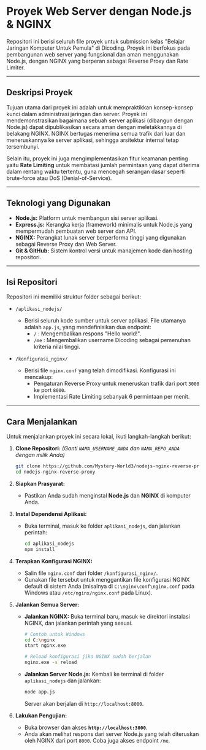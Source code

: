 # Proyek Web Server dengan Node.js & NGINX

Repositori ini berisi seluruh file proyek untuk submission kelas "Belajar Jaringan Komputer Untuk Pemula" di Dicoding. Proyek ini berfokus pada pembangunan web server yang fungsional dan aman menggunakan Node.js, dengan NGINX yang berperan sebagai Reverse Proxy dan Rate Limiter.

---

## Deskripsi Proyek

Tujuan utama dari proyek ini adalah untuk mempraktikkan konsep-konsep kunci dalam administrasi jaringan dan server. Proyek ini mendemonstrasikan bagaimana sebuah server aplikasi (dibangun dengan Node.js) dapat dipublikasikan secara aman dengan meletakkannya di belakang NGINX. NGINX bertugas menerima semua trafik dari luar dan meneruskannya ke server aplikasi, sehingga arsitektur internal tetap tersembunyi.

Selain itu, proyek ini juga mengimplementasikan fitur keamanan penting yaitu **Rate Limiting** untuk membatasi jumlah permintaan yang dapat diterima dalam rentang waktu tertentu, guna mencegah serangan dasar seperti brute-force atau DoS (Denial-of-Service).

---

## Teknologi yang Digunakan

-   **Node.js:** Platform untuk membangun sisi server aplikasi.
-   **Express.js:** Kerangka kerja (framework) minimalis untuk Node.js yang mempermudah pembuatan web server dan API.
-   **NGINX:** Perangkat lunak server berperforma tinggi yang digunakan sebagai Reverse Proxy dan Web Server.
-   **Git & GitHub:** Sistem kontrol versi untuk manajemen kode dan hosting repositori.

---

## Isi Repositori

Repositori ini memiliki struktur folder sebagai berikut:

-   `/aplikasi_nodejs/`
    -   Berisi seluruh kode sumber untuk server aplikasi. File utamanya adalah `app.js`, yang mendefinisikan dua endpoint:
        -   `/` : Mengembalikan respons "Hello world!".
        -   `/me` : Mengembalikan username Dicoding sebagai pemenuhan kriteria nilai tinggi.

-   `/konfigurasi_nginx/`
    -   Berisi file `nginx.conf` yang telah dimodifikasi. Konfigurasi ini mencakup:
        -   Pengaturan Reverse Proxy untuk meneruskan trafik dari port `3000` ke port `8000`.
        -   Implementasi Rate Limiting sebanyak 6 permintaan per menit.

---

## Cara Menjalankan

Untuk menjalankan proyek ini secara lokal, ikuti langkah-langkah berikut:

1.  **Clone Repositori:**
    *(Ganti `NAMA_USERNAME_ANDA` dan `NAMA_REPO_ANDA` dengan milik Anda)*
    ```bash
    git clone https://github.com/Mystery-World3/nodejs-nginx-reverse-proxy.git
    cd nodejs-nginx-reverse-proxy
    ```

2.  **Siapkan Prasyarat:**
    -   Pastikan Anda sudah menginstal **Node.js** dan **NGINX** di komputer Anda.

3.  **Instal Dependensi Aplikasi:**
    -   Buka terminal, masuk ke folder `aplikasi_nodejs`, dan jalankan perintah:
        ```bash
        cd aplikasi_nodejs
        npm install
        ```

4.  **Terapkan Konfigurasi NGINX:**
    -   Salin file `nginx.conf` dari folder `/konfigurasi_nginx/`.
    -   Gunakan file tersebut untuk menggantikan file konfigurasi NGINX default di sistem Anda (misalnya di `C:\nginx\conf\nginx.conf` pada Windows atau `/etc/nginx/nginx.conf` pada Linux).

5.  **Jalankan Semua Server:**
    -   **Jalankan NGINX:** Buka terminal baru, masuk ke direktori instalasi NGINX, dan jalankan perintah yang sesuai.
        ```bash
        # Contoh untuk Windows
        cd C:\nginx
        start nginx.exe
        
        # Reload konfigurasi jika NGINX sudah berjalan
        nginx.exe -s reload 
        ```
    -   **Jalankan Server Node.js:** Kembali ke terminal di folder `aplikasi_nodejs` dan jalankan:
        ```bash
        node app.js
        ```
        Server akan berjalan di `http://localhost:8000`.

6.  **Lakukan Pengujian:**
    -   Buka browser dan akses **`http://localhost:3000`**. 
    -   Anda akan melihat respons dari server Node.js yang telah diteruskan oleh NGINX dari port `8000`. Coba juga akses endpoint `/me`.
